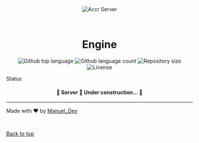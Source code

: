 <div align="center" id="top"> 
  <img src="./.github/app.gif" alt="Accr Server" />

  &#xa0;

  <!-- <a href="https://accrserver.netlify.app">Demo</a> -->
</div>

<h1 align="center">Engine</h1>

<p align="center">
  <img alt="Github top language" src="https://img.shields.io/github/languages/top/ug-softwares/accr-server?color=56BEB8">

  <img alt="Github language count" src="https://img.shields.io/github/languages/count/ug-softwares/accr-server?color=56BEB8">

  <img alt="Repository size" src="https://img.shields.io/github/repo-size/ug-softwares/accr-server?color=56BEB8">

  <img alt="License" src="https://img.shields.io/github/license/ug-softwares/accr-server?color=56BEB8">

  <!-- <img alt="Github issues" src="https://img.shields.io/github/issues/{{YOUR_GITHUB_USERNAME}}/accr-server?color=56BEB8" /> -->

  <!-- <img alt="Github forks" src="https://img.shields.io/github/forks/{{YOUR_GITHUB_USERNAME}}/accr-server?color=56BEB8" /> -->

  <!-- <img alt="Github stars" src="https://img.shields.io/github/stars/{{YOUR_GITHUB_USERNAME}}/accr-server?color=56BEB8" /> -->
</p>

Status

<h4 align="center"> 
	🚧   Server 🚀 Under construction...  🚧
</h4> 

<hr> 



Made with :heart: by <a href="https://github.com/Manuel2u" target="_blank">Manuel_Dev</a>

&#xa0;

<a href="#top">Back to top</a>
